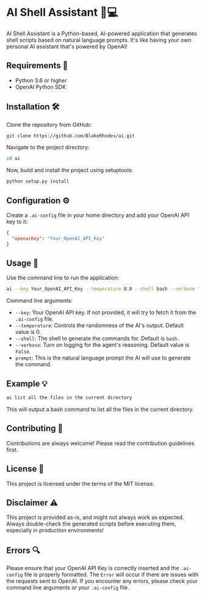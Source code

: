 # AI Shell Assistant 🤖💻

AI Shell Assistant is a Python-based, AI-powered application that generates shell scripts based on natural language prompts. It's like having your own personal AI assistant that's powered by OpenAI!

## Requirements 📝

- Python 3.6 or higher
- OpenAI Python SDK

## Installation 🛠️

Clone the repository from GitHub:

```bash
git clone https://github.com/BlakeRhodes/ai.git
```

Navigate to the project directory:

```bash
cd ai
```

Now, build and install the project using setuptools:

```bash
python setup.py install
```

## Configuration ⚙️

Create a `.ai-config` file in your home directory and add your OpenAI API key to it:

```json
{
  "openaiKey": "Your_OpenAI_API_Key"
}
```

## Usage 🚀

Use the command line to run the application:

```bash
ai --key Your_OpenAI_API_Key --temperature 0.0 --shell bash --verbose "Your AI prompt"
```

Command line arguments:

- `--key`: Your OpenAI API key. If not provided, it will try to fetch it from the `.ai-config` file.
- `--temperature`: Controls the randomness of the AI's output. Default value is 0.
- `--shell`: The shell to generate the commands for. Default is `bash`.
- `--verbose`: Turn on logging for the agent's reasoning. Default value is `False`.
- `prompt`: This is the natural language prompt the AI will use to generate the command.

## Example 💡

```bash
ai list all the files in the current directory
```

This will output a bash command to list all the files in the current directory.

## Contributing 🙌

Contributions are always welcome! Please read the contribution guidelines first.

## License 📄

This project is licensed under the terms of the MIT license.

## Disclaimer ⚠️

This project is provided as-is, and might not always work as expected. Always double-check the generated scripts before executing them, especially in production environments!

## Errors 🔍

Please ensure that your OpenAI API Key is correctly inserted and the `.ai-config` file is properly formatted. The `Error` will occur if there are issues with the requests sent to OpenAI. If you encounter any errors, please check your command line arguments or your `.ai-config` file.